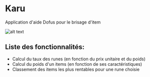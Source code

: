 # Karu
Application d'aide Dofus pour le brisage d'item

![alt text](https://s.ankama.com/www/static.ankama.com/dofus/www/game/items/200/78055.png)

## Liste des fonctionnalités: 
+ Calcul du taux des runes (en fonction du prix unitaire et du poids)
+ Calcul du poids d'un items (en fonction de ses caractéristiques)
+ Classement des items les plus rentables pour une rune choisie
